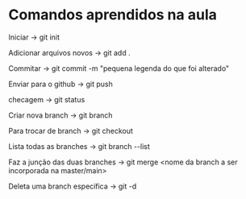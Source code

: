 # Comandos aprendidos na aula

Iniciar -> git init

Adicionar arquivos novos -> git add .

Commitar -> git commit -m "pequena legenda do que foi alterado" 

Enviar para o github -> git push

checagem -> git status

Criar nova branch -> git branch <nome da nova branch>

Para trocar de branch -> git checkout <nome da branch desejada>

Lista todas as branches -> git branch --list 

Faz a junção das duas branches -> git merge <nome da branch a ser incorporada na master/main>

Deleta uma branch específica -> git -d <nome da branch>